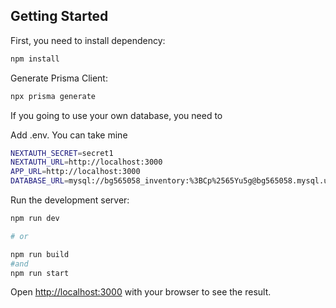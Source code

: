 ## Getting Started

First, you need to install dependency:

```bash
npm install
```

Generate Prisma Client:

```bash
npx prisma generate

```

If you going to use your own database, you need to

Add .env. You can take mine

```bash
NEXTAUTH_SECRET=secret1
NEXTAUTH_URL=http://localhost:3000
APP_URL=http://localhost:3000
DATABASE_URL=mysql://bg565058_inventory:%3BCp%2565Yu5g@bg565058.mysql.ukraine.com.ua:3306/bg565058_inventory
```

Run the development server:

```bash
npm run dev

# or

npm run build
#and
npm run start
```

Open [http://localhost:3000](http://localhost:3000) with your browser to see the result.

